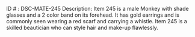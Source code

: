 ID # : DSC-MATE-245
Description: Item 245 is a male Monkey with shade glasses and a 2 color band on its forehead. It has gold earrings and is commonly seen wearing a red scarf and carrying a whistle. Item 245 is a skilled beautician who can style hair and make-up flawlessly.